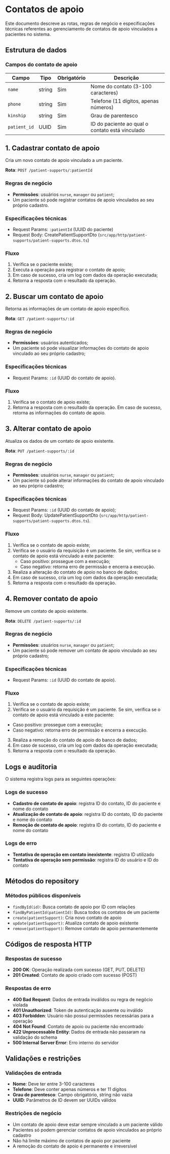 # Contatos de apoio

Este documento descreve as rotas, regras de negócio e especificações técnicas referentes ao gerenciamento de contatos de apoio vinculados a pacientes no sistema.

## Estrutura de dados

### Campos do contato de apoio

| Campo        | Tipo   | Obrigatório | Descrição                                       |
| ------------ | ------ | ----------- | ----------------------------------------------- |
| `name`       | string | Sim         | Nome do contato (3-100 caracteres)              |
| `phone`      | string | Sim         | Telefone (11 dígitos, apenas números)           |
| `kinship`    | string | Sim         | Grau de parentesco                              |
| `patient_id` | UUID   | Sim         | ID do paciente ao qual o contato está vinculado |

## 1. Cadastrar contato de apoio

Cria um novo contato de apoio vinculado a um paciente.

**Rota**: `POST /patient-supports/:patientId`

### Regras de negócio

- **Permissões**: usuários `nurse`, `manager` ou `patient`;
- Um paciente só pode registrar contatos de apoio vinculados ao seu próprio cadastro.

### Especificações técnicas

- Request Params: `:patientId` (UUID do paciente)
- Request Body: CreatePatientSupportDto (`src/app/http/patient-supports/patient-supports.dtos.ts`)

### Fluxo

1. Verifica se o paciente existe;
2. Executa a operação para registrar o contato de apoio;
3. Em caso de sucesso, cria um log com dados da operação executada;
4. Retorna a resposta com o resultado da operação.

## 2. Buscar um contato de apoio

Retorna as informações de um contato de apoio específico.

**Rota**: `GET /patient-supports/:id`

### Regras de negócio

- **Permissões**: usuários autenticados;
- Um paciente só pode visualizar informações do contato de apoio vinculado ao seu próprio cadastro;

### Especificações técnicas

- Request Params: `:id` (UUID do contato de apoio).

### Fluxo

1. Verifica se o contato de apoio existe;
2. Retorna a resposta com o resultado da operação. Em caso de sucesso, retorna as informações do contato de apoio.

## 3. Alterar contato de apoio

Atualiza os dados de um contato de apoio existente.

**Rota**: `PUT /patient-supports/:id`

### Regras de negócio

- **Permissões**: usuários `nurse`, `manager` ou `patient`;
- Um paciente só pode alterar informações do contato de apoio vinculado ao seu próprio cadastro;

### Especificações técnicas

- Request Params: `:id` (UUID do contato de apoio);
- Request Body: UpdatePatientSupportDto (`src/app/http/patient-supports/patient-supports.dtos.ts`).

### Fluxo

1. Verifica se o contato de apoio existe;
2. Verifica se o usuário da requisição é um paciente. Se sim, verifica se o contato de apoio está vinculado a este paciente:
   - Caso positivo: prossegue com a execução;
   - Caso negativo: retorna erro de permissão e encerra a execução.
3. Realiza a alteração do contato de apoio no banco de dados;
4. Em caso de sucesso, cria um log com dados da operação executada;
5. Retorna a resposta com o resultado da operação.

## 4. Remover contato de apoio

Remove um contato de apoio existente.

**Rota**: `DELETE /patient-supports/:id`

### Regras de negócio

- **Permissões**: usuários `nurse`, `manager` ou `patient`;
- Um paciente só pode remover um contato de apoio vinculado ao seu próprio cadastro;

### Especificações técnicas

- Request Params: `:id` (UUID do contato de apoio).

### Fluxo

1. Verifica se o contato de apoio existe;
2. Verifica se o usuário da requisição é um paciente. Se sim, verifica se o contato de apoio está vinculado a este paciente:

- Caso positivo: prossegue com a execução;
- Caso negativo: retorna erro de permissão e encerra a execução.

3. Realiza a remoção do contato de apoio do banco de dados;
4. Em caso de sucesso, cria um log com dados da operação executada;
5. Retorna a resposta com o resultado da operação.

## Logs e auditoria

O sistema registra logs para as seguintes operações:

### Logs de sucesso

- **Cadastro de contato de apoio**: registra ID do contato, ID do paciente e nome do contato
- **Atualização de contato de apoio**: registra ID do contato, ID do paciente e nome do contato
- **Remoção de contato de apoio**: registra ID do contato, ID do paciente e nome do contato

### Logs de erro

- **Tentativa de operação em contato inexistente**: registra ID utilizado
- **Tentativa de operação sem permissão**: registra ID do usuário e ID do contato

## Métodos do repository

### Métodos públicos disponíveis

- `findById(id)`: Busca contato de apoio por ID com relações
- `findByPatientId(patientId)`: Busca todos os contatos de um paciente
- `create(patientSupport)`: Cria novo contato de apoio
- `update(patientSupport)`: Atualiza contato de apoio existente
- `remove(patientSupport)`: Remove contato de apoio permanentemente

## Códigos de resposta HTTP

### Respostas de sucesso

- **200 OK**: Operação realizada com sucesso (GET, PUT, DELETE)
- **201 Created**: Contato de apoio criado com sucesso (POST)

### Respostas de erro

- **400 Bad Request**: Dados de entrada inválidos ou regra de negócio violada
- **401 Unauthorized**: Token de autenticação ausente ou inválido
- **403 Forbidden**: Usuário não possui permissões necessárias para a operação
- **404 Not Found**: Contato de apoio ou paciente não encontrado
- **422 Unprocessable Entity**: Dados de entrada não passaram na validação do schema
- **500 Internal Server Error**: Erro interno do servidor

## Validações e restrições

### Validações de entrada

- **Nome**: Deve ter entre 3-100 caracteres
- **Telefone**: Deve conter apenas números e ter 11 dígitos
- **Grau de parentesco**: Campo obrigatório, string não vazia
- **UUID**: Parâmetros de ID devem ser UUIDs válidos

### Restrições de negócio

- Um contato de apoio deve estar sempre vinculado a um paciente válido
- Pacientes só podem gerenciar contatos de apoio vinculados ao próprio cadastro
- Não há limite máximo de contatos de apoio por paciente
- A remoção do contato de apoio é permanente e irreversível
